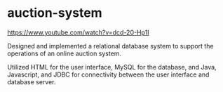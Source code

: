 # auction-system

https://www.youtube.com/watch?v=dcd-20-Hp1I

Designed and implemented a relational database system to support the operations of an online auction system.

Utilized HTML for the user interface, MySQL for the database, and Java, Javascript, and JDBC for connectivity between the user interface and database server.
